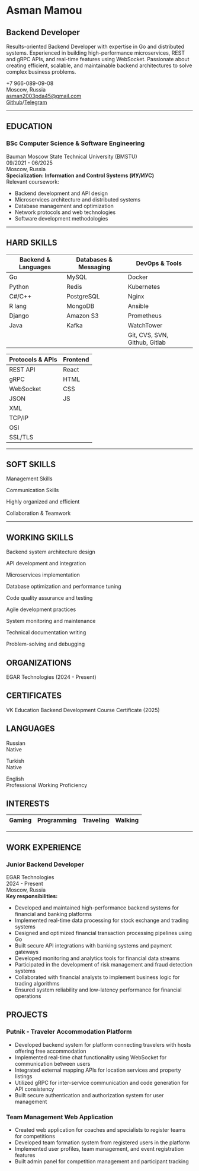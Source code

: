 # **Asman Mamou**
## Backend Developer

Results-oriented Backend Developer with expertise in Go and distributed systems. Experienced in building high-performance microservices, REST and gRPC APIs, and real-time features using WebSocket. Passionate about creating efficient, scalable, and maintainable backend architectures to solve complex business problems.

+7 966-089-09-08  
Moscow, Russia  
asman2003pda45@gmail.com  
[Github](https://github.com/JolyBI3ll)/[Telegram](https://t.me/Mawaaay)

---

## EDUCATION
### BSc Computer Science & Software Engineering
Bauman Moscow State Technical University (BMSTU)  
09/2021 - 06/2025  
Moscow, Russia  
**Specialization: Information and Control Systems (ИУ/ИУС)**  
Relevant coursework:
- Backend development and API design
- Microservices architecture and distributed systems
- Database management and optimization
- Network protocols and web technologies
- Software development methodologies

---

## HARD SKILLS
| **Backend & Languages** | **Databases & Messaging** | **DevOps & Tools** |
|-------------|---------------|--------------------------|
| Go | MySQL | Docker |
| Python | Redis | Kubernetes |
| C#/C++ | PostgreSQL | Nginx |
| R lang | MongoDB | Ansible |
| Django | Amazon S3 | Prometheus |
| Java | Kafka | WatchTower |
|  |  | Git, CVS, SVN, Github, Gitlab |

| **Protocols & APIs** | **Frontend** |
|----------------------|--------------|
| REST API | React |
| gRPC | HTML |
| WebSocket | CSS |
| JSON | JS |
| XML |  |
| TCP/IP |  |
| OSI |  |
| SSL/TLS |  |

---

## SOFT SKILLS
Management Skills

Communication Skills  

Highly organized and efficient  

Collaboration & Teamwork

---

## WORKING SKILLS
Backend system architecture design  

API development and integration  

Microservices implementation  

Database optimization and performance tuning  

Code quality assurance and testing  

Agile development practices  

System monitoring and maintenance  

Technical documentation writing  

Problem-solving and debugging

## ORGANIZATIONS
EGAR Technologies (2024 - Present)

## CERTIFICATES
VK Education Backend Development Course Certificate (2025)

## LANGUAGES
Russian  
Native

Turkish  
Native

English  
Professional Working Proficiency

## INTERESTS
| Gaming | Programming | Traveling | Walking |
|--------|-------------|-----------|---------|

---

## WORK EXPERIENCE
### Junior Backend Developer
EGAR Technologies  
2024 - Present  
Moscow, Russia  
**Key responsibilities:**
- Developed and maintained high-performance backend systems for financial and banking platforms
- Implemented real-time data processing for stock exchange and trading systems
- Designed and optimized financial transaction processing pipelines using Go
- Built secure API integrations with banking systems and payment gateways
- Developed monitoring and analytics tools for financial data streams
- Participated in the development of risk management and fraud detection systems
- Collaborated with financial analysts to implement business logic for trading algorithms
- Ensured system reliability and low-latency performance for financial operations

## PROJECTS
### Putnik - Traveler Accommodation Platform
- Developed backend system for platform connecting travelers with hosts offering free accommodation
- Implemented real-time chat functionality using WebSocket for communication between users
- Integrated external mapping APIs for location services and property listings
- Utilized gRPC for inter-service communication and code generation for API consistency
- Built secure authentication and authorization system for user management

### Team Management Web Application
- Created web application for coaches and specialists to register teams for competitions
- Developed team formation system from registered users in the platform
- Implemented user profiles, team management, and event registration features
- Built admin panel for competition management and participant tracking
